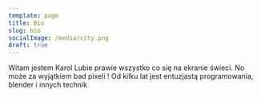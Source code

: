 ```yaml
---
template: page
title: Bio
slug: bio
socialImage: /media/city.png
draft: true
---
```

Witam jestem Karol
Lubie prawie wszystko co się na ekranie świeci. No może za wyjątkiem bad pixeli ! Od kilku lat jest entuzjastą programowania, blender i innych technik